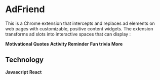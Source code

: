 # AdFriend
This is a Chrome extension that intercepts and replaces ad elements on web pages with customizable, positive content widgets. The extension transforms ad slots into interactive spaces that can display :

**Motivational Quotes**
**Activity Reminder**
**Fun trivia**
**More**

## Technology
**Javascript**
**React**